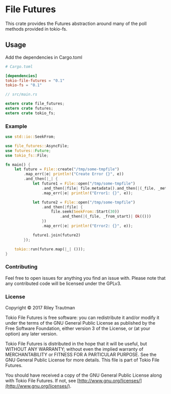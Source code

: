 # File Futures

This crate provides the Futures abstraction around many of the poll methods provided in tokio-fs.

## Usage

Add the dependencies in Cargo.toml
```toml
# Cargo.toml

[dependencies]
tokio-file-futures = "0.1"
tokio-fs = "0.1"
```

```rust
// src/main.rs

extern crate file_futures;
extern crate futures;
extern crate tokio_fs;
```

### Example
```rust
use std::io::SeekFrom;

use file_futures::AsyncFile;
use futures::Future;
use tokio_fs::File;

fn main() {
    let future = File::create("/tmp/some-tmpfile")
        .map_err(|e| println!("Create Error {}", e))
        .and_then(|_| {
            let future1 = File::open("/tmp/some-tmpfile")
                .and_then(|file| file.metadata().and_then(|(_file, _metadata)| Ok(())))
                .map_err(|e| println!("Error1: {}", e));

            let future2 = File::open("/tmp/some-tmpfile")
                .and_then(|file| {
                    file.seek(SeekFrom::Start(30))
                        .and_then(|(_file, _from_start)| Ok(()))
                })
                .map_err(|e| println!("Error2: {}", e));

            future1.join(future2)
        });

    tokio::run(future.map(|_| ()));
}
```

### Contributing
Feel free to open issues for anything you find an issue with. Please note that any contributed code will be licensed under the GPLv3.

### License

Copyright © 2017 Riley Trautman

Tokio File Futures is free software: you can redistribute it and/or modify it under the terms of the GNU General Public License as published by the Free Software Foundation, either version 3 of the License, or (at your option) any later version.

Tokio File Futures is distributed in the hope that it will be useful, but WITHOUT ANY WARRANTY; without even the implied warranty of MERCHANTABILITY or FITNESS FOR A PARTICULAR PURPOSE. See the GNU General Public License for more details. This file is part of Tokio File Futures.

You should have received a copy of the GNU General Public License along with Tokio File Futures. If not, see [http://www.gnu.org/licenses/](http://www.gnu.org/licenses/).
